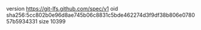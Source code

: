 version https://git-lfs.github.com/spec/v1
oid sha256:5cc802b0e96d8ae745b06c8831c5bde462274d3f9df38b806e078057b5934331
size 10399
